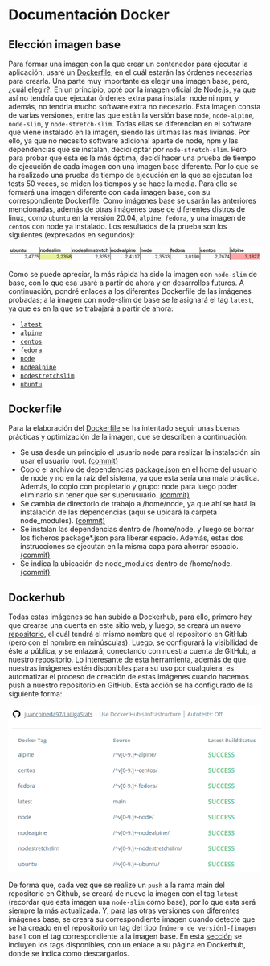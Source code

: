 # Documentación Docker

## Elección imagen base
Para formar una imagen con la que crear un contenedor para ejecutar la aplicación, usaré un [Dockerfile](../Dockerfile), en el cuál estarán las órdenes necesarias para crearla. Una parte muy importante es elegir una imagen base, pero, ¿cuál elegir?.
En un principio, opté por la imagen oficial de Node.js, ya que así no tendría que ejecutar órdenes extra para instalar node ni npm, y además, no tendria mucho software extra no necesario. Esta imagen consta de varias versiones, entre las que están la versión base `node`, `node-alpine`, `node-slim`, y `node-stretch-slim`. Todas ellas se diferencian en el software que viene instalado en la imagen, siendo las últimas las más livianas. Por ello, ya que no necesito software adicional aparte de node, npm y las dependencias que se instalan, decidí optar por `node-stretch-slim`. Pero para probar que esta es la más óptima, decidí hacer una prueba de tiempo de ejecución de cada imagen con una imagen base diferente. Por lo que se ha realizado una prueba de tiempo de ejecución en la que se ejecutan los tests 50 veces, se miden los tiempos y se hace la media. Para ello se formará una imagen diferente con cada imagen base, con su correspondiente Dockerfile. Como imágenes base se usarán las anteriores mencionadas, además de otras imágenes base de diferentes distros de linux, como `ubuntu` en la versión 20.04, `alpine`, `fedora`, y una imagen de `centos` con node ya instalado. Los resultados de la prueba son los siguientes (expresados en segundos):

![comparacion_tiempos](img/comparacion_tiempos.png)

Como se puede apreciar, la más rápida ha sido la imagen con `node-slim` de base, con lo que esa usaré a partir de ahora y en desarrollos futuros. A continuación, pondré enlaces a los diferentes Dockerfile de las imágenes probadas; a la imagen con node-slim de base se le asignará el tag `latest`, ya que es en la que se trabajará a partir de ahora:
- [`latest`](https://github.com/juancpineda97/LaLigaStats/blob/main/Dockerfile)
- [`alpine`](https://github.com/juancpineda97/LaLigaStats/blob/ced1d26ba574568d3c7129427bab49872a942b11/Dockerfile)
- [`centos`](https://github.com/juancpineda97/LaLigaStats/blob/07fc7a1f92709d1c4408e06950d8d8c1059c9e80/Dockerfile)
- [`fedora`](https://github.com/juancpineda97/LaLigaStats/blob/df4c4cdae483b4cf6248bf7623fdc894b13a4479/Dockerfile)
- [`node`](https://github.com/juancpineda97/LaLigaStats/blob/2bfc00fee509604f5c23086beeb27c17e95bc7d4/Dockerfile)
- [`nodealpine`](https://github.com/juancpineda97/LaLigaStats/blob/0043bf76556c0f9767925a659277e45aac15b21c/Dockerfile)
- [`nodestretchslim`](https://github.com/juancpineda97/LaLigaStats/blob/da79adcf3e205e82a98da060632e996df47b38e8/Dockerfile)
- [`ubuntu`](https://github.com/juancpineda97/LaLigaStats/blob/335444a31149f52765640c1454a206af62e6f407/Dockerfile)


## Dockerfile

Para la elaboración del [Dockerfile](../Dockerfile) se ha intentado seguir unas buenas prácticas y optimización de la imagen, que se describen a continuación:
- Se usa desde un principio el usuario node para realizar la instalación sin usar el usuario root. [(commit)](https://github.com/juancpineda97/LaLigaStats/commit/b0c118f4d2f603d0d0cd17f52462e179c2c61f50)
- Copio el archivo de dependencias [package.json](../package.json) en el home del usuario de node y no en la raíz del sistema, ya que esta sería una mala práctica. Además, lo copio con propietario y grupo: node para luego poder eliminarlo sin tener que ser superusuario. [(commit)](https://github.com/juancpineda97/LaLigaStats/commit/1fa471ebb3b21d61534493fd25dff11bc01996a8)
- Se cambia de directorio de trabajo a /home/node, ya que ahí se hará la instalación de las dependencias (aquí se ubicará la carpeta node_modules). [(commit)](https://github.com/juancpineda97/LaLigaStats/commit/611a1694d3de190cac6c1cbc778cf3db814e570b)
- Se instalan las dependencias dentro de /home/node, y luego se borrar los ficheros package*.json para liberar espacio. Además, estas dos instrucciones se ejecutan en la misma capa para ahorrar espacio. [(commit)](https://github.com/juancpineda97/LaLigaStats/commit/a05f085a3baa79fb4df4bcef1eb68a3db8eac665)
- Se indica la ubicación de node_modules dentro de /home/node. [(commit)](https://github.com/juancpineda97/LaLigaStats/commit/5f07a229815faae8b6de5e0a50f9e13faafaa909)

## Dockerhub
Todas estas imágenes se han subido a Dockerhub, para ello, primero hay que crearse una cuenta en este sitio web, y luego, se creará un nuevo [repositorio](https://hub.docker.com/repository/docker/juancpineda97/laligastats), el cuál tendrá el mismo nombre que el repositorio en GitHub (pero con el nombre en minúsculas). Luego, se configurará la visibilidad de éste a pública, y se enlazará, conectando con nuestra cuenta de GitHub, a nuestro repositorio. Lo interesante de esta herramienta, además de que nuestras imágenes estén disponibles para su uso por cualquiera, es automatizar el proceso de creación de estas imágenes cuando hacemos push a nuestro repositorio en GitHub. Esta acción se ha configurado de la siguiente forma:

![automatizacion_docker](img/automatizacion_dockerfile.png)

De forma que, cada vez que se realize un `push` a la rama main del repositorio en Github, se creará de nuevo la imagen con el tag `latest` (recordar que esta imagen usa `node-slim` como base), por lo que esta será siempre la más actualizada. Y, para las otras versiones con diferentes imágenes base, se creará su correspondiente imagen cuando detecte que se ha creado en el repositorio un tag del tipo `[número de versión]-[imagen base]` con el tag correspondiente a la imagen base. En esta [sección](https://github.com/juancpineda97/LaLigaStats#tags-disponibles) se incluyen los tags disponibles, con un enlace a su página en Dockerhub, donde se indica como descargarlos.